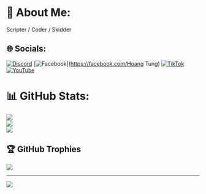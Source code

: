 # 💫 About Me:
Scripter / Coder / Skidder


## 🌐 Socials:
[![Discord](https://img.shields.io/badge/Discord-%237289DA.svg?logo=discord&logoColor=white)](https://discord.gg/1108054132130058261) [![Facebook](https://img.shields.io/badge/Facebook-%231877F2.svg?logo=Facebook&logoColor=white)](https://facebook.com/Hoang Tung) [![TikTok](https://img.shields.io/badge/TikTok-%23000000.svg?logo=TikTok&logoColor=white)](https://tiktok.com/@crazzy_hub) [![YouTube](https://img.shields.io/badge/YouTube-%23FF0000.svg?logo=YouTube&logoColor=white)](https://youtube.com/@UCSef7PX7KK5f365OpqiiR1Q) 
# 📊 GitHub Stats:
![](https://github-readme-stats.vercel.app/api?username=kmmwhocare&theme=tokyonight&hide_border=true&include_all_commits=true&count_private=false)<br/>
![](https://github-readme-streak-stats.herokuapp.com/?user=kmmwhocare&theme=tokyonight&hide_border=true)<br/>
![](https://github-readme-stats.vercel.app/api/top-langs/?username=kmmwhocare&theme=tokyonight&hide_border=true&include_all_commits=true&count_private=false&layout=compact)

## 🏆 GitHub Trophies
![](https://github-profile-trophy.vercel.app/?username=kmmwhocare&theme=discord&no-frame=false&no-bg=true&margin-w=4)

---
[![](https://visitcount.itsvg.in/api?id=kmmwhocare&icon=0&color=1)](https://visitcount.itsvg.in)

<!-- Proudly created with GPRM ( https://gprm.itsvg.in ) -->
